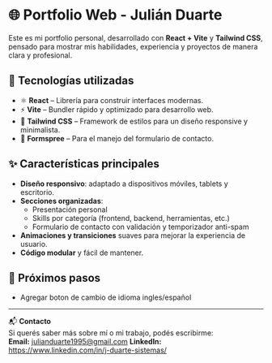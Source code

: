 # 🌐 Portfolio Web - Julián Duarte

Este es mi portfolio personal, desarrollado con **React + Vite** y **Tailwind CSS**, pensado para mostrar mis habilidades, experiencia y proyectos de manera clara y profesional.

## 🚀 Tecnologías utilizadas
- ⚛️ **React** – Librería para construir interfaces modernas.
- ⚡ **Vite** – Bundler rápido y optimizado para desarrollo web.
- 🎨 **Tailwind CSS** – Framework de estilos para un diseño responsive y minimalista.
- 🔗 **Formspree** – Para el manejo del formulario de contacto.

## ✨ Características principales
- **Diseño responsivo**: adaptado a dispositivos móviles, tablets y escritorio.
- **Secciones organizadas**:
  - Presentación personal
  - Skills por categoría (frontend, backend, herramientas, etc.)
  - Formulario de contacto con validación y temporizador anti-spam
- **Animaciones y transiciones** suaves para mejorar la experiencia de usuario.
- **Código modular** y fácil de mantener.

## 📌 Próximos pasos
- Agregar boton de cambio de idioma ingles/español

---

📬 **Contacto**  
Si querés saber más sobre mí o mi trabajo, podés escribirme:  
**Email:** julianduarte1995@gmail.com
**LinkedIn:** https://www.linkedin.com/in/j-duarte-sistemas/
